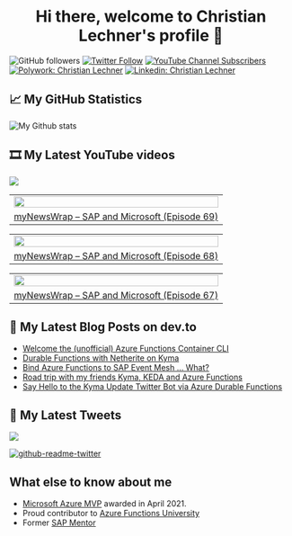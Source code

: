 <h1 align="center">
 Hi there, welcome to Christian Lechner's profile 🤘
</h1>

![GitHub followers](https://img.shields.io/github/followers/lechnerc77?style=social)
[![Twitter Follow](https://img.shields.io/twitter/follow/lechnerc77?style=social&link=https://twitter.com/lechnerc77)](https://twitter.com/lechnerc77)
[![YouTube Channel Subscribers](https://img.shields.io/youtube/channel/subscribers/UCeaAZSNyP3MbyGe_1KKZADA?style=social&link=https://www.youtube.com/c/ChristianLechner77?sub_confirmation=1)](https://www.youtube.com/c/ChristianLechner77?sub_confirmation=1)
[![Polywork: Christian Lechner](https://img.shields.io/badge/Polywork-543DE0?style=flat-square&logo=polywork&logoColor=black&link=https://www.polywork.com/lechnerc77/)](https://www.polywork.com/lechnerc77)
[![Linkedin: Christian Lechner](https://img.shields.io/badge/-Christian%20Lechner-blue?style=flat-square&logo=Linkedin&logoColor=white&link=https://www.linkedin.com/in/christian-lechner-963b7017/)](https://www.linkedin.com/in/christian-lechner-963b7017/)

## 📈 My GitHub Statistics

![My Github stats](https://github-readme-stats.vercel.app/api?username=lechnerc77&show_icons=true&theme=gruvbox)

## 🎞 My Latest YouTube videos

<!-- Feed workflow - https://github.com/gautamkrishnar/blog-post-workflow -->

<div align="left">

[<img src="https://img.shields.io/badge/-Subscribe-red?style=for-the-badge&logo=youtube&logoColor=white"/>](https://www.youtube.com/c/ChristianLechner77?sub_confirmation=1)

</div>

<!-- YOUTUBE:START --><table><tr><td><a href="https://www.youtube.com/watch?v=3TNUsTyuxhM"><img width="100%" src="https://i.ytimg.com/vi/3TNUsTyuxhM/mqdefault.jpg"></a></td></tr><tr>
<td><a href="https://www.youtube.com/watch?v=3TNUsTyuxhM">myNewsWrap – SAP and Microsoft &lpar;Episode 69&rpar;</a></td></tr></table><table><tr><td><a href="https://www.youtube.com/watch?v=YU7pMTJ7pJk"><img width="100%" src="https://i.ytimg.com/vi/YU7pMTJ7pJk/mqdefault.jpg"></a></td></tr><tr>
<td><a href="https://www.youtube.com/watch?v=YU7pMTJ7pJk">myNewsWrap – SAP and Microsoft &lpar;Episode 68&rpar;</a></td></tr></table><table><tr><td><a href="https://www.youtube.com/watch?v=0g7pcxk6YWE"><img width="100%" src="https://i.ytimg.com/vi/0g7pcxk6YWE/mqdefault.jpg"></a></td></tr><tr>
<td><a href="https://www.youtube.com/watch?v=0g7pcxk6YWE">myNewsWrap – SAP and Microsoft &lpar;Episode 67&rpar;</a></td></tr></table><!-- YOUTUBE:END -->

## 📝 My Latest Blog Posts on dev.to

<!-- Feed workflow - https://github.com/gautamkrishnar/blog-post-workflow -->

<!-- BLOG-POST-LIST:START -->
- [Welcome the &lpar;unofficial&rpar; Azure Functions Container CLI](https://dev.to/lechnerc77/welcome-the-unofficial-azure-functions-container-cli-1npb)
- [Durable Functions with Netherite on Kyma](https://dev.to/lechnerc77/durable-functions-with-netherite-on-kyma-33dn)
- [Bind Azure Functions to SAP Event Mesh … What?](https://dev.to/lechnerc77/bind-azure-functions-to-sap-event-mesh-what-2n8j)
- [Road trip with my friends Kyma, KEDA and Azure Functions](https://dev.to/lechnerc77/road-trip-with-my-friends-kyma-keda-and-azure-functions-236a)
- [Say Hello to the Kyma Update Twitter Bot via Azure Durable Functions](https://dev.to/lechnerc77/say-hello-to-the-kyma-update-twitter-bot-by-azure-durable-functions-4e1a)
<!-- BLOG-POST-LIST:END -->


## 📢 My Latest Tweets

[<img src="https://img.shields.io/badge/-Follow-blue?style=for-the-badge&logo=twitter&logoColor=white"/>](https://twitter.com/lechnerc77)

[![github-readme-twitter](https://github-readme-twitter.gazf.vercel.app/api?id=lechnerc77&layout=wide)](https://github.com/gazf/github-readme-twitter)

## What else to know about me

- [Microsoft Azure MVP](https://mvp.microsoft.com/en-us/PublicProfile/5004195?fullName=Christian%20Lechner) awarded in April 2021.
- Proud contributor to [Azure Functions University](https://github.com/marcduiker/azure-functions-university)
- Former [SAP Mentor](https://community.sap.com/programs/influencer-programs/mentors)

